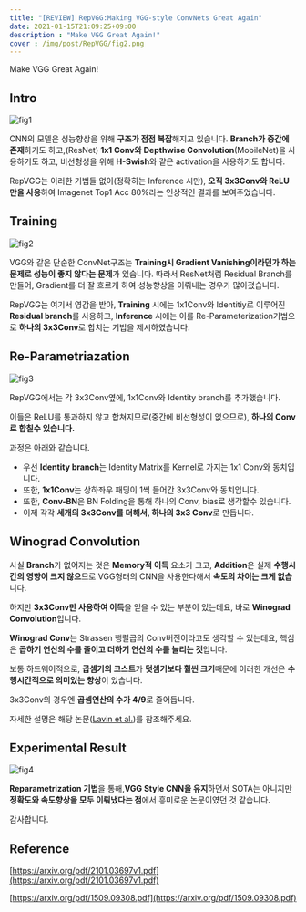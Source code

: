 ```yaml
---
title: "[REVIEW] RepVGG:Making VGG-style ConvNets Great Again"
date: 2021-01-15T21:09:25+09:00
description : "Make VGG Great Again!"
cover : /img/post/RepVGG/fig2.png
---
```


Make VGG Great Again!

## Intro

![fig1](/img/post/RepVGG/fig1.png)

CNN의 모델은 성능향상을 위해 **구조가 점점 복잡**해지고 있습니다.  **Branch가 중간에 존재**하기도 하고,(ResNet) **1x1 Conv와 Depthwise Convolution**(MobileNet)을 사용하기도 하고, 비선형성을 위해 **H-Swish**와 같은 activation을 사용하기도 합니다.

RepVGG는 이러한 기법들 없이(정확히는 Inference 시만), **오직 3x3Conv와 ReLU만을 사용**하여 Imagenet Top1 Acc 80%라는 인상적인 결과를 보여주었습니다.

## Training

![fig2](/img/post/RepVGG/fig2.png)

VGG와 같은 단순한 ConvNet구조는 **Training시 Gradient Vanishing이라던가 하는 문제로 성능이 좋지 않다는 문제**가 있습니다. 따라서 ResNet처럼 Residual Branch를 만들어, Gradient를 더 잘 흐르게 하여 성능향상을 이뤄내는 경우가 많아졌습니다.

RepVGG는 여기서 영감을 받아, **Training** 시에는 1x1Conv와 Identitiy로 이루어진 **Residual branch**를 사용하고, **Inference** 시에는 이를 Re-Parameterization기법으로 **하나의 3x3Conv**로 합치는 기법을 제시하였습니다.

## Re-Parametriazation

![fig3](/img/post/RepVGG/fig3.png)

RepVGG에서는 각 3x3Conv옆에, 1x1Conv와 Identity branch를 추가했습니다.

이들은 ReLU를 통과하지 않고 합쳐지므로(중간에 비선형성이 없으므로), **하나의 Conv로 합칠수 있습니다.**

과정은 아래와 같습니다.

- 우선 **Identity branch**는 Identity Matrix를 Kernel로 가지는 1x1 Conv와 동치입니다.
- 또한, **1x1Conv**는 상하좌우 패딩이 1씩 들어간 3x3Conv와 동치입니다.
- 또한, **Conv-BN**은 BN Folding을 통해 하나의 Conv, bias로 생각할수 있습니다.
- 이제 각각 **세개의 3x3Conv를 더해서, 하나의 3x3 Conv**로 만듭니다.

## Winograd Convolution

사실 **Branch**가 없어지는 것은 **Memory적 이득** 요소가 크고, **Addition**은 실제 **수행시간의 영향이 크지 않으**므로 VGG형태의 CNN을 사용한다해서 **속도의 차이는 크게 없습**니다.

하지만 **3x3Conv만 사용하여 이득**을 얻을 수 있는 부분이 있는데요, 바로 **Winograd Convolution**입니다.

**Winograd Conv**는 Strassen 행렬곱의 Conv버전이라고도 생각할 수 있는데요, 핵심은 **곱하기 연산의 수를 줄이고 더하기 연산의 수를 늘리는 것**입니다.

보통 하드웨어적으로, **곱셈기의 코스트**가 **덧셈기보다 훨씬 크기**때문에 이러한 개선은 **수행시간적으로 의미있는 향상**이 있습니다.

3x3Conv의 경우엔 **곱셈연산의 수가 4/9**로 줄어듭니다.

자세한 설명은 해당 논문([Lavin et al.](https://arxiv.org/pdf/1509.09308.pdf))를 참조해주세요.

## Experimental Result

![fig4](/img/post/RepVGG/fig4.png)

 **Reparametrization 기법**을 통해,**VGG Style CNN을 유지**하면서  SOTA는 아니지만 **정확도와 속도향상을 모두 이뤄냈다는 점**에서 흥미로운 논문이였던 것 같습니다.

감사합니다.

## Reference

[https://arxiv.org/pdf/2101.03697v1.pdf](https://arxiv.org/pdf/2101.03697v1.pdf)

[https://arxiv.org/pdf/1509.09308.pdf](https://arxiv.org/pdf/1509.09308.pdf)